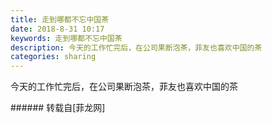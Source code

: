 ```yaml
---
title: 走到哪都不忘中国茶
date: 2018-8-31 10:17
keywords: 走到哪都不忘中国茶
description: 今天的工作忙完后，在公司果断泡茶，菲友也喜欢中国的茶
categories: sharing
---
```

<td class="t_f" id="postmessage_1706117">

今天的工作忙完后，在公司果断泡茶，菲友也喜欢中国的茶<img alt="" border="0" class="zoom" data-cf-modified-a0cde9d8c9af38f35a47cee2-="" file="http://www.flw.ph//mobcent//app/data/phiz/default/06.png" id="aimg_nMXj5" lazyloadthumb="1" onclick="" onmouseover="" src="http://www.flw.ph//mobcent//app/data/phiz/default/06.png"/><img alt="" border="0" class="zoom" data-cf-modified-a0cde9d8c9af38f35a47cee2-="" file="http://www.flw.ph//mobcent//app/data/phiz/default/06.png" id="aimg_oSW6J" lazyloadthumb="1" onclick="" onmouseover="" src="http://www.flw.ph//mobcent//app/data/phiz/default/06.png"/><img alt="" border="0" class="zoom" data-cf-modified-a0cde9d8c9af38f35a47cee2-="" file="http://www.flw.ph//mobcent//app/data/phiz/default/06.png" id="aimg_gw6hH" lazyloadthumb="1" onclick="" onmouseover="" src="http://www.flw.ph//mobcent//app/data/phiz/default/06.png"/><br/>
<img alt="" border="0" class="zoom" data-cf-modified-a0cde9d8c9af38f35a47cee2-="" file="http://www.flw.ph/data/appbyme/upload/image/201808/31/CR7hPinsEHkt.jpg" id="aimg_nPFKf" lazyloadthumb="1" onclick="" onmouseover="" src="http://www.flw.ph/data/appbyme/upload/image/201808/31/CR7hPinsEHkt.jpg"/><br/>
</td>
###### 转载自[菲龙网]